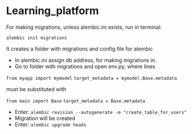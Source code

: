# Learning_platform

For making migrations, unless alembic.ini exists, run in terminal:

```alembic init migrations```

It creates a folder with migrations and config file for alembic

- In alembic.ini assign db address, for making migrations in.
- Go to folder with migrations and open env.py, where lines

```from myapp import mymodel```
```target_metadata = mymodel.Base.metadata```

must be substituted with

```from main import Base```
```target_metadata = Base.metadata```


- Enter: ```alembic revision --autogenerate -m "create_table_for_users"```
- Migration will be created
- Enter: ```alembic upgrade heads```
